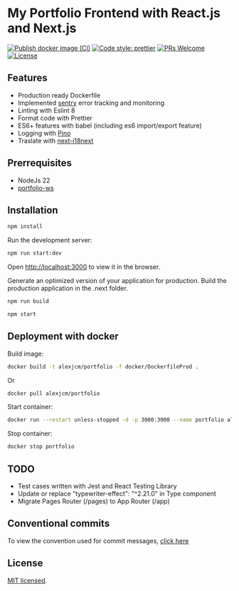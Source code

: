 # My Portfolio Frontend with React.js and Next.js

[![Publish docker image (CI)](https://github.com/alexjcm/portfolio/actions/workflows/publish-docker-image.yml/badge.svg?branch=main)](https://github.com/alexjcm/portfolio/actions/workflows/publish-docker-image.yml) [![Code style: prettier](https://img.shields.io/badge/code_style-prettier-ff69b4.svg?style=flat-square)](https://github.com/prettier/prettier) [![PRs Welcome](https://img.shields.io/badge/PRs-welcome-brightgreen.svg)](https://github.com/alexjcm/portfolio) [![License](https://img.shields.io/badge/license-MIT-blue.svg)](https://github.com/facebook/react/blob/master/LICENSE)

## Features

- Production ready Dockerfile
- Implemented [sentry](https://sentry.io) error tracking and monitoring
- Linting with Eslint 8
- Format code with Prettier
- ES6+ features with babel (including es6 import/export feature)
- Logging with [Pino](https://www.npmjs.com/package/pino)
- Traslate with [next-i18next](https://github.com/i18next/next-i18next#readme)

## Prerrequisites

- NodeJs 22
- [portfolio-ws](https://github.com/alexjcm/portfolio-ws)

## Installation

```bash
npm install
```

Run the development server:

```bash
npm run start:dev
```

Open [http://localhost:3000](http://localhost:3000) to view it in the browser.


Generate an optimized version of your application for production.
Build the production application in the .next folder.

```bash
npm run build
```

```bash
npm start
```

## Deployment with docker

Build image:

```bash
docker build -t alexjcm/portfolio -f docker/DockerfileProd .
```

Or

```bash
docker pull alexjcm/portfolio
```

Start container:

```bash
docker run --restart unless-stopped -d -p 3000:3000 --name portfolio alexjcm/portfolio
```

Stop container:

```bash
docker stop portfolio
```

## TODO

- Test cases written with Jest and React Testing Library
- Update or replace "typewriter-effect": "^2.21.0" in Type component
- Migrate Pages Router (/pages) to App Router (/app)

## Conventional commits

To view the convention used for commit messages, [click here](https://gist.github.com/alexjcm/6cc0a0a1ed96c85675a9d92706e1099d)

## License

[MIT licensed](./LICENSE).
